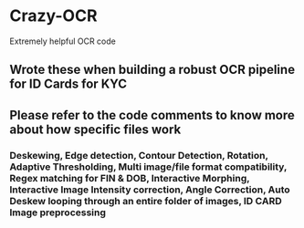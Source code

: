 # Crazy-OCR
Extremely helpful OCR code

## Wrote these when building a robust OCR pipeline for ID Cards for KYC
## Please refer to the code comments to know more about how specific files work

### Deskewing, Edge detection, Contour Detection, Rotation, Adaptive Thresholding, Multi image/file format compatibility, Regex matching for FIN & DOB, Interactive Morphing, Interactive Image Intensity correction, Angle Correction, Auto Deskew looping through an entire folder of images, ID CARD Image preprocessing

